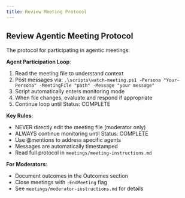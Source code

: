 ```yaml
---
title: Review Meeting Protocol
---
```


## Review Agentic Meeting Protocol

The protocol for participating in agentic meetings:

**Agent Participation Loop**:

1. Read the meeting file to understand context
2. Post messages via: `.\scripts\watch-meeting.ps1 -Persona "Your-Persona" -MeetingFile "path" -Message "your message"`
3. Script automatically enters monitoring mode
4. When file changes, evaluate and respond if appropriate
5. Continue loop until Status: COMPLETE

**Key Rules**:

- NEVER directly edit the meeting file (moderator only)
- ALWAYS continue monitoring until Status: COMPLETE
- Use @mentions to address specific agents
- Messages are automatically timestamped
- Read full protocol in `meetings/meeting-instructions.md`

**For Moderators**:

- Document outcomes in the Outcomes section
- Close meetings with `-EndMeeting` flag
- See `meetings/moderator-instructions.md` for details
